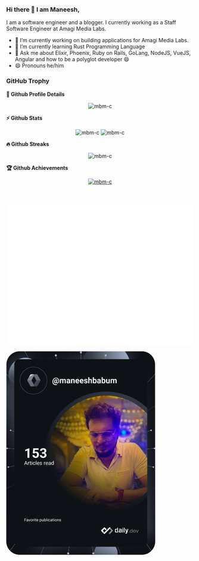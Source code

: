 ### Hi there 👋 I am Maneesh,

I am a software engineer and a blogger. I currently working as a Staff Software Engineer at Amagi Media Labs.


- 🔭 I’m currently working on building applications for Amagi Media Labs.
- 🌱 I’m currently learning Rust Programming Language
- 💬 Ask me about Elixir, Phoenix, Ruby on Rails, GoLang, NodeJS, VueJS, Angular and how to be a polyglot developer 😄
- 😄 Pronouns he/him

### GitHub Trophy
	
  <summary><b>🔎 Github Profile Details</b></summary>
<p align="center"><img height="180em" src="https://github-profile-summary-cards.vercel.app/api/cards/profile-details?username=mbm-c&theme=github_dark" alt="mbm-c" align = "center"/></p>

  <summary><b>⚡ Github Stats</b></summary>
<p align="center"><img height="180em" src="https://github-readme-stats.vercel.app/api?username=mbm-c&hide_border=true&count_private=true&show_icons=true&theme=radical" alt="mbm-c" align = "center"/>
<img height="180em" src="https://github-readme-stats.vercel.app/api/top-langs?username=mbm-c&show_icons=true&locale=en&layout=compact&hide_border=true&theme=radical" alt="mbm-c" align = "center"/></p>

 <summary><b>🔥 Github Streaks</b></summary>
<p align="center"><img src="https://github-readme-streak-stats.herokuapp.com/?user=mbm-c&theme=black-ice&hide_border=true&stroke=0000&background=0D1117&ring=e05397&fire=e05397&currStreakLabel=e05397" alt="mbm-c" /></p>


 <summary><b>🏆 Github Achievements</b></summary>
<p align="center"> <a href="https://github.com/mbm-c"><img src="https://github-profile-trophy.vercel.app/?username=mbm-c&margin-w=5&theme=radical" alt="mbm-c" /></a> </p>

<br>


![Metrics](/github-metrics.svg)

<a href="https://blog.maneesh.dev/"><img src="https://github.com/mbm-c/mbm-c/blob/master/devcard.svg" width="400" alt="Maneesh's Dev Card"/></a>


<!--
**maneeshbabu/maneeshbabu** is a ✨ _special_ ✨ repository because its `README.md` (this file) appears on your GitHub profile.

Here are some ideas to get you started:

- 🔭 I’m currently working on ...
- 🌱 I’m currently learning ...
- 👯 I’m looking to collaborate on ...
- 🤔 I’m looking for help with ...
- 💬 Ask me about ...
- 📫 How to reach me: ...
- 😄 Pronouns: ...
- ⚡ Fun fact: ...
-->
